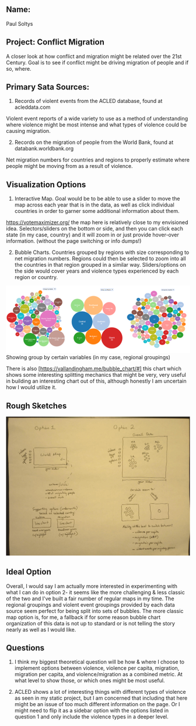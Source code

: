 ## Name: 

Paul Soltys

## Project: Conflict Migration

A closer look at how conflict and migration might be related over the 21st Century. Goal is to see if conflict might be driving migration of people and if so, where.

## Primary Sata Sources:

1. Records of violent events from the ACLED database, found at acleddata.com

Violent event reports of a wide variety to use as a method of understanding where violence might be most intense and what types of violence could be causing migration.

2. Records on the migration of people from the World Bank, found at databank.worldbank.org

Net migration numbers for countries and regions to properly estimate where people might be moving from as a result of violence.

## Visualization Options

1. Interactive Map. Goal would be to be able to use a slider to move the map across each year that is in the data, as well as click individual countries in order to garner some additional information about them.

https://votemaximizer.org/ the map here is relatively close to my envisioned idea. Selectors/sliders on the bottom or side, and then you can click each state (in my case, country) and it will zoom in or just provide hover-over information. (without the page switching or info dumps!)

2. Bubble Charts. Countries grouped by regions with size corresponding to net migration numbers. Regions could then be selected to zoom into all the countries in that region grouped in a similar way. Sliders/options on the side would cover years and violence types experienced by each region or country. 

![bubble](bubble.png) Showing group by certain variables (in my case, regional groupings)

There is also [https://vallandingham.me/bubble_chart/#] this chart which shows some interesting splitting mechanics that might be very, very useful in building an interesting chart out of this, although honestly I am uncertain how I would utilize it.

## Rough Sketches

![alt text](sketches.jpg)

## Ideal Option

Overall, I would say I am actually more interested in experimenting with what I can do in option 2- it seems like the more challenging & less classic of the two and I've built a fair number of regular maps in my time. The regional groupings and violent event groupings provided by each data source seem perfect for being split into sets of bubbles. The more classic map option is, for me, a fallback if for some reason bubble chart organization of this data is not up to standard or is not telling the story nearly as well as I would like. 

## Questions

1. I think my biggest theoretical question will be how & where I choose to implement options between violence, violence per capita, migration, migration per capita, and violence/migration as a combined metric. At what level to show those, or which ones might be most useful.

2. ACLED shows a lot of interesting things with different types of violence as seen in my static project, but I am concerned that including that here might be an issue of too much different information on the page. Or I might need to flip it as a sidebar option with the options listed in question 1 and only include the violence types in a deeper level.